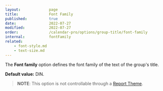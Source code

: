 ```yaml
---
layout:             page
title:              Font Family
published:          true
date:               2022-07-27
modified:           2022-07-27
order:              /calendar-pro/options/group-title/font-family
internal:           fontFamily
related:
    - font-style.md
    - text-size.md
---
```

The **Font family** option defines the font family of the text of the group's title.

**Default value:** DIN.

> **NOTE**: This option is not controllable through a [Report Theme](../../features/themes.md).